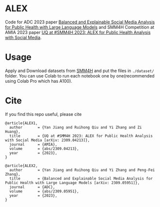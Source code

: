 # ALEX
Code for ADC 2023 paper [Balanced and Explainable Social Media Analysis for Public Health with Large Language Models](http://arxiv.org/abs/2309.05951) and SMM4H Competition at AMIA 2023 paper [UQ at #SMM4H 2023: ALEX for Public Health Analysis with Social Media](http://arxiv.org/abs/2309.04213).

# Usage

Apply and Download datasets from [SMM4H](https://healthlanguageprocessing.org/smm4h-2023/) and put the files in `./dataset/` folder.
You can use Colab to run each notebook one by one(recommended using Colab Pro which has A100).

# Cite

If you find this repo useful, please cite
```
@article{ALEX1,
  author       = {Yan Jiang and Ruihong Qiu and Yi Zhang and Zi Huang},
  title        = {UQ at #SMM4H 2023: ALEX for Public Health Analysis with Social Media [arXiv: 2309.04213]},
  journal      = {AMIA},
  volume       = {abs/2309.04213},
  year         = {2023},
}

@article{ALEX2,
  author       = {Yan Jiang and Ruihong Qiu and Yi Zhang and Peng-Fei Zhang},
  title        = {Balanced and Explainable Social Media Analysis for Public Health with Large Language Models [arXiv: 2309.05951]},
  journal      = {ADC},
  volume       = {abs/2309.05951},
  year         = {2023},
}

```
